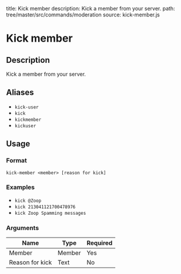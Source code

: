 title: Kick member
description: Kick a member from your server.
path: tree/master/src/commands/moderation
source: kick-member.js

# Kick member

## Description

Kick a member from your server.

## Aliases

* `kick-user`
* `kick`
* `kickmember`
* `kickuser`

## Usage

### Format

`kick-member <member> [reason for kick]`

### Examples

* `kick @Zoop`
* `kick 213041121700478976`
* `kick Zoop Spamming messages`

### Arguments

| Name            | Type   | Required |
|-----------------|--------|----------|
| Member          | Member | Yes      |
| Reason for kick | Text   | No       |

